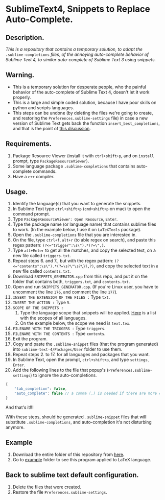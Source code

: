 # SublimeText4, Snippets to Replace Auto-Complete.









## Description.



*This is a repository that contains a temporary solution, to adapt the* `.sublime-completions` *files, of the annoying auto-complete behavior of Sublime Text 4, to similar auto-complete of Sublime Text 3 using snippets.*








## Warning.



- This is a temporary solution for desperate people, who the painful behavior of the auto-complete of Sublime Text 4, doesn't let it work properly. 
- This is a large and simple coded solution, because I have poor skills on python and scripts languages.
- This steps can be undone (by deleting the files we're going to create, and restoring the `Preferences.sublime-settings` file) in case a new version of Sublime Text gets back the function `insert_best_completions`, and that is the point of [this discussion](https://forum.sublimetext.com/t/st3-style-autocomplete-in-st4/57774/32).








## Requirements.



1. Package Resource Viewer (install it with `ctrl+shift+p`, and on `install` prompt, type `PackageResourceViewer`).
2. Some language package `.sublime-completions` that contains auto-complete commands.
3. Have a `c++` compiler.








## Usage.



1. Identify the language(s) that you want to generate the snippets.
2. In Sublime Text type `ctrl+shift+p` (`cmd+shift+p` on mac) to open the command prompt.
3. Type `PackageResourceViewer: Open Resource`, `Enter`.
4. Type the package name (or language name) that contains sublime files to work. (In the example below, I use it on `LaTeXTools` package).
5. Open the `.sublime-completions` file that you are interested in.
6. On the file, type `ctrl+f`, `alt+r` (to able regex on search), and paste this regex pattern: `(?<="trigger":\s\").*(?=\",)`.
7. Type `alt+Enter` to get all the matches, and copy the selected text, on a new file called `triggers.txt`.
8. Repeat steps 6. and 7., but with the regex pattern: `(?<="contents":\s\").*(?=\s?\"\s?\}?,?)`, and copy the selected text in a new file called `contents.txt`. 
9. Download `SNIPPETS_GENERATOR.cpp` from this repo, and put it on the folder that contains both, `triggers.txt`, and `contents.txt`.
10. Open and run `SNIPPETS_GENERATOR.cpp`. (If you're Linux user, you have to uncomment the line `176`, and comment the line `177`).
11. `INSERT THE EXTENSION OF THE FILES :` Type `txt`.
12. `INSERT THE ACTION :` Type `5`.
13. `SCOPE OF THE SNIPPETS : `
    1. Type the language scope that snippets will be applied. [Here](https://gist.github.com/J2TEAM/a54bafb082f90c0f20c9/revisions) is a list with the scopes of all languages.
    2. On the example below, the scope we need is `text.tex`.
14. `FILENAME WITH THE TRIGGERS :` Type `triggers`.
15. `FILENAME WITH THE CONTENTS :` Type `contents`.
16. Exit the program.
17. Copy and paste the `.sublime-snippet` files (that the program generated) into `sublime-text-4/Packages/User` folder to use them.
18. Repeat steps 2. to 17. for all languages and packages that you want.
19. In Sublime Text, open the prompt, `ctrl+shift+p`, and type `settings`, `Enter`.
20. Add the following lines to the file that popup's (`Preferences.sublime-settings`) to ignore the auto-completions.

```c++
{
	"tab_completion": false,
	"auto_complete": false // a comma (,) is needed if there are more configuration below.
}
```



And that's it!!! 

With these steps, should be generated `.sublime-snippet` files that will substitute `.sublime-completions`, and auto-completion it's not disturbing anymore.








## Example


1. Download the entire folder of this repository from [here](https://github.com/ZeraujKcire/Sublime-Text-4-Snippets-to-Replace-Auto-Complete/archive/refs/heads/main.zip).
2. Go to [example](https://github.com/ZeraujKcire/Sublime-Text-4-Snippets-to-Replace-Auto-Complete/tree/main/example) folder to see this program applied to LaTeX language.








## Back to sublime text default configuration.



1. Delete the files that were created.
2. Restore the file `Preferences.sublime-settings`.
